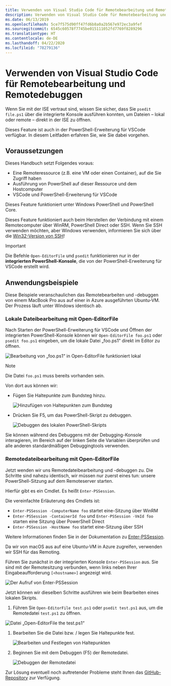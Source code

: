 ```yaml
---
title: Verwenden von Visual Studio Code für Remotebearbeitung und Remotedebuggen
description: Verwenden von Visual Studio Code für Remotebearbeitung und Remotedebuggen
ms.date: 06/13/2019
ms.openlocfilehash: 5ce7f575d90ff47fd6b8a0a2b567e972ec3a9fef
ms.sourcegitcommit: 6545c60578f7745be015111052fd7769f8289296
ms.translationtype: HT
ms.contentlocale: de-DE
ms.lasthandoff: 04/22/2020
ms.locfileid: "78279136"
---
```

# <a name="using-visual-studio-code-for-remote-editing-and-debugging"></a>Verwenden von Visual Studio Code für Remotebearbeitung und Remotedebuggen

Wenn Sie mit der ISE vertraut sind, wissen Sie sicher, dass Sie `psedit file.ps1` über die integrierte Konsole ausführen konnten, um Dateien – lokal oder remote – direkt in der ISE zu öffnen.

Dieses Feature ist auch in der PowerShell-Erweiterung für VSCode verfügbar. In diesem Leitfaden erfahren Sie, wie Sie dabei vorgehen.

## <a name="prerequisites"></a>Voraussetzungen

Dieses Handbuch setzt Folgendes voraus:

- Eine Remoteressource (z.B. eine VM oder einen Container), auf die Sie Zugriff haben
- Ausführung von PowerShell auf dieser Ressource und dem Hostcomputer
- VSCode und PowerShell-Erweiterung für VSCode

Dieses Feature funktioniert unter Windows PowerShell und PowerShell Core.

Dieses Feature funktioniert auch beim Herstellen der Verbindung mit einem Remotecomputer über WinRM, PowerShell Direct oder SSH. Wenn Sie SSH verwenden möchten, aber Windows verwenden, informieren Sie sich über die [Win32-Version von SSH](https://github.com/PowerShell/Win32-OpenSSH)!

> [!IMPORTANT]
> Die Befehle `Open-EditorFile` und `psedit` funktionieren nur in der **integrierten PowerShell-Konsole**, die von der PowerShell-Erweiterung für VSCode erstellt wird.

## <a name="usage-examples"></a>Anwendungsbeispiele

Diese Beispiele veranschaulichen das Remotebearbeiten und -debuggen von einem MacBook Pro aus auf einer in Azure ausgeführten Ubuntu-VM. Der Prozess läuft unter Windows identisch ab.

### <a name="local-file-editing-with-open-editorfile"></a>Lokale Dateibearbeitung mit Open-EditorFile

Nach Starten der PowerShell-Erweiterung für VSCode und Öffnen der integrierten PowerShell-Konsole können wir `Open-EditorFile foo.ps1` oder `psedit foo.ps1` eingeben, um die lokale Datei „foo.ps1“ direkt im Editor zu öffnen.

![Bearbeitung von „foo.ps1“ in Open-EditorFile funktioniert lokal](media/Using-VSCode-for-Remote-Editing-and-Debugging/1-open-local-file.png)

>[!NOTE]
> Die Datei `foo.ps1` muss bereits vorhanden sein.

Von dort aus können wir:

- Fügen Sie Haltepunkte zum Bundsteg hinzu.

  ![Hinzufügen von Haltepunkten zum Bundsteg](media/Using-VSCode-for-Remote-Editing-and-Debugging/2-adding-breakpoint-gutter.png)

- Drücken Sie F5, um das PowerShell-Skript zu debuggen.

  ![Debuggen des lokalen PowerShell-Skripts](media/Using-VSCode-for-Remote-Editing-and-Debugging/3-local-debug.png)

Sie können während des Debuggens mit der Debugging-Konsole interagieren, im Bereich auf der linken Seite die Variablen überprüfen und alle anderen standardmäßigen Debuggingtools verwenden.

### <a name="remote-file-editing-with-open-editorfile"></a>Remotedateibearbeitung mit Open-EditorFile

Jetzt wenden wir uns Remotedateibearbeitung und -debuggen zu. Die Schritte sind nahezu identisch, wir müssen nur zuerst eines tun: unsere PowerShell-Sitzung auf dem Remoteserver starten.

Hierfür gibt es ein Cmdlet. Es heißt `Enter-PSSession`.

Die vereinfachte Erläuterung des Cmdlets ist:

- `Enter-PSSession -ComputerName foo` startet eine-Sitzung über WinRM
- `Enter-PSSession -ContainerId foo` und `Enter-PSSession -VmId foo` starten eine Sitzung über PowerShell Direct
- `Enter-PSSession -HostName foo` startet eine-Sitzung über SSH

Weitere Informationen finden Sie in der Dokumentation zu [Enter-PSSession](/powershell/module/microsoft.powershell.core/enter-pssession).

Da wir von macOS aus auf eine Ubuntu-VM in Azure zugreifen, verwenden wir SSH für das Remoting.

Führen Sie zunächst in der integrierten Konsole `Enter-PSSession` aus. Sie sind mit der Remotesitzung verbunden, wenn links neben Ihrer Eingabeaufforderung `[<hostname>]` angezeigt wird.

![Der Aufruf von Enter-PSSession](media/Using-VSCode-for-Remote-Editing-and-Debugging/4-enter-pssession.png)

Jetzt können wir dieselben Schritte ausführen wie beim Bearbeiten eines lokalen Skripts.

1. Führen Sie `Open-EditorFile test.ps1` oder `psedit test.ps1` aus, um die Remotedatei `test.ps1` zu öffnen.

  ![Datei „Open-EditorFile the test.ps1“](media/Using-VSCode-for-Remote-Editing-and-Debugging/5-open-remote-file.png)

1. Bearbeiten Sie die Datei bzw. / legen Sie Haltepunkte fest.

   ![Bearbeiten und Festlegen von Haltepunkten](media/Using-VSCode-for-Remote-Editing-and-Debugging/6-set-breakpoints.png)

1. Beginnen Sie mit dem Debuggen (F5) der Remotedatei.

   ![Debuggen der Remotedatei](media/Using-VSCode-for-Remote-Editing-and-Debugging/7-start-debugging.png)

Zur Lösung eventuell noch auftretender Probleme steht Ihnen das [GitHub-Repository](https://github.com/powershell/vscode-powershell) zur Verfügung.
